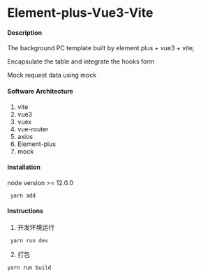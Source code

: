# Element-plus-Vue3-Vite

#### Description

The background PC template built by element plus + vue3 + vite,

Encapsulate the table and integrate the hooks form

Mock request data using mock

#### Software Architecture

1. vite
2. vue3
3. vuex
4. vue-router
5. axios
6. Element-plus
7. mock

#### Installation

node version >= 12.0.0

```
 yarn add
```

#### Instructions


1.  开发环境运行

```
 yarn run dev
```

2.  打包

```
yarn run build
```
